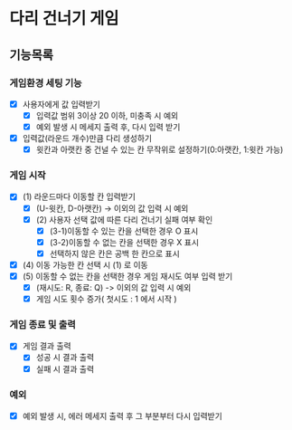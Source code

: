 # 다리 건너기 게임
 
## 기능목록
### 게임환경 세팅 기능
 - [x] 사용자에게 값 입력받기
   - [x] 입력값 범위 3이상 20 이하, 미충족 시 예외
   - [x] 예외 발생 시 메세지 출력 후, 다시 입력 받기
 - [x] 입력값(라운드 개수)만큼 다리 생성하기
   - [x] 윗칸과 아랫칸 중 건널 수 있는 칸 무작위로 설정하기(0:아랫칸, 1:윗칸 가능)
### 게임 시작
 - [x] (1) 라운드마다 이동할 칸 입력받기
   - [x] (U-윗칸, D-아랫칸) -> 이외의 값 입력 시 예외
   - [x] (2) 사용자 선택 값에 따른 다리 건너기 실패 여부 확인
     - [x] (3-1)이동할 수 있는 칸을 선택한 경우 O 표시
     - [x] (3-2)이동할 수 없는 칸을 선택한 경우 X 표시
     - [x] 선택하지 않은 칸은 공백 한 칸으로 표시
- [x] (4) 이동 가능한 칸 선택 시 (1) 로 이동
- [x] (5) 이동할 수 없는 칸을 선택한 경우 게임 재시도 여부 입력 받기
   - [x] (재시도: R, 종료: Q) ->  이외의 값 입력 시 예외
   - [x] 게임 시도 횟수 증가( 첫시도 : 1 에서 시작 )
### 게임 종료 및 출력
 - [x] 게임 결과 출력
   - [x] 성공 시 결과 출력
   - [x] 실패 시 결과 출력

### 예외
-[x] 예외 발생 시, 에러 메세지 출력 후 그 부분부터 다시 입력받기 